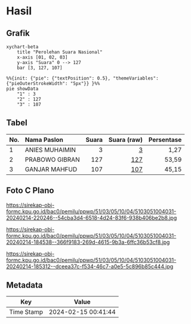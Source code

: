 # Hasil

## Grafik

```mermaid
xychart-beta
    title "Perolehan Suara Nasional"
    x-axis [01, 02, 03]
    y-axis "Suara" 0 --> 127
    bar [3, 127, 107]
```

```mermaid
%%{init: {"pie": {"textPosition": 0.5}, "themeVariables": {"pieOuterStrokeWidth": "5px"}} }%%
pie showData
    "1" : 3
    "2" : 127
    "3" : 107
```

## Tabel

| No. | Nama Paslon    | Suara | Suara (raw) | Persentase |
|:--- |:-------------- | -----:| -----------:| ----------:|
| 1   | ANIES MUHAIMIN | 3     | [3][p-1]    | 1,27       |
| 2   | PRABOWO GIBRAN | 127   | [127][p-2]  | 53,59      |
| 3   | GANJAR MAHFUD  | 107   | [107][p-3]  | 45,15      |


[p-1]: https://github.com/gigit-pemilu/pemilu-2024/blob/main/pilpres/hitung-suara/sub/51-bali/sub/03-badung/sub/05-kuta-selatan/sub/1004-benoa/sub/031-tps/sub/paslon-1.txt
[p-2]: https://github.com/gigit-pemilu/pemilu-2024/blob/main/pilpres/hitung-suara/sub/51-bali/sub/03-badung/sub/05-kuta-selatan/sub/1004-benoa/sub/031-tps/sub/paslon-2.txt
[p-3]: https://github.com/gigit-pemilu/pemilu-2024/blob/main/pilpres/hitung-suara/sub/51-bali/sub/03-badung/sub/05-kuta-selatan/sub/1004-benoa/sub/031-tps/sub/paslon-3.txt

## Foto C Plano

https://sirekap-obj-formc.kpu.go.id/bac0/pemilu/ppwp/51/03/05/10/04/5103051004031-20240214-220246--54cba3d4-6518-4d24-83f6-938b406be2b8.jpg

https://sirekap-obj-formc.kpu.go.id/bac0/pemilu/ppwp/51/03/05/10/04/5103051004031-20240214-184538--366f9183-269d-4615-9b3a-6ffc36b53cf8.jpg

https://sirekap-obj-formc.kpu.go.id/bac0/pemilu/ppwp/51/03/05/10/04/5103051004031-20240214-185312--dceea37c-f534-46c7-a0e5-5c896b85c444.jpg


## Metadata

| Key        | Value               |
| ---------- | ------------------- |
| Time Stamp | 2024-02-15 00:41:44 |



